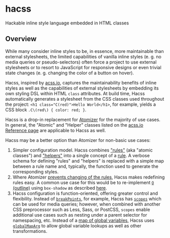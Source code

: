 # hacss
Hackable inline style language embedded in HTML classes

## Overview

While many consider inline styles to be, in essence, more maintainable than
external stylesheets, the limited capabilities of vanilla inline styles (e. g.
no media queries or pseudo-selectors) often force a project to use external
stylesheets or to resort to JavaScript for responsive designs or even trivial
state changes (e. g. changing the color of a button on hover).

Hacss, inspired by [acss.io](https://acss.io), captures the maintainability
benefits of inline styles as well as the capabilities of external stylesheets by
embedding its own styling DSL within HTML `class` attributes. At build time,
Hacss automatically generates a stylesheet from the CSS classes used throughout
the project: `<h1 class="C(red)">Hello World</h1>`, for example, yields a CSS
block `.C\(red\) { color: red; }`.

Hacss is a drop-in replacement for
[Atomizer](https://github.com/acss-io/atomizer) for the majority of use cases.
In general, the "Atomic" and "Helper" classes listed on the
[acss.io Reference page](http://acss.io/reference.html) are applicable to Hacss
as well.

Hacss may be a better option than Atomizer for non-basic use cases:

1. Simpler configuration model. Hacss combines
   ["rules"](https://github.com/acss-io/atomizer/blob/master/src/rules.js)
   (aka "atomic classes") and
   ["helpers"](https://github.com/acss-io/atomizer/blob/master/src/helpers.js)
   into a single concept of a [rule](config/rules.js). A verbose schema for
   defining "rules" and "helpers" is replaced with a simple map between a rule
   name and, typically, the function used to generate the corresponding styles.
2. Where Atomizer
   [prevents changing of the rules](https://github.com/acss-io/atomizer/search?q=already+exists+with+a+different&unscoped_q=already+exists+with+a+different),
   Hacss makes redefining rules easy. A common use case for this would be to
   re-implement
   [`O` (outline)](https://github.com/nsaunders/hacss/search?q=outline&unscoped_q=outline)
   using `box-shadow` as described
   [here](https://dev.to/hybrid_alex/better-css-outlines-with-box-shadows-1k7j).
3. Hacss configuration is function-oriented, offering greater control and
   flexibility. Instead of
   [`breakPoints`](https://github.com/acss-io/atomizer/blob/fc0d460e2e0f82acaa3d626da03193b9895c8010/examples/example-config.js#L15),
   for example, Hacss has [`scopes`](config/scopes.js) which can be used for media
   queries; however, when combined with another CSS preprocessor such as Less,
   Sass, or PostCSS, `scopes` enable additional use cases such as nesting under a
   parent selector for namespacing, etc. Instead of a
   [map of global variables](https://github.com/acss-io/atomizer/blob/fc0d460e2e0f82acaa3d626da03193b9895c8010/examples/example-config.js#L6),
   Hacss uses [`globalMapArg`](config/index.js) to allow global variable lookups
   as well as other transformations.
